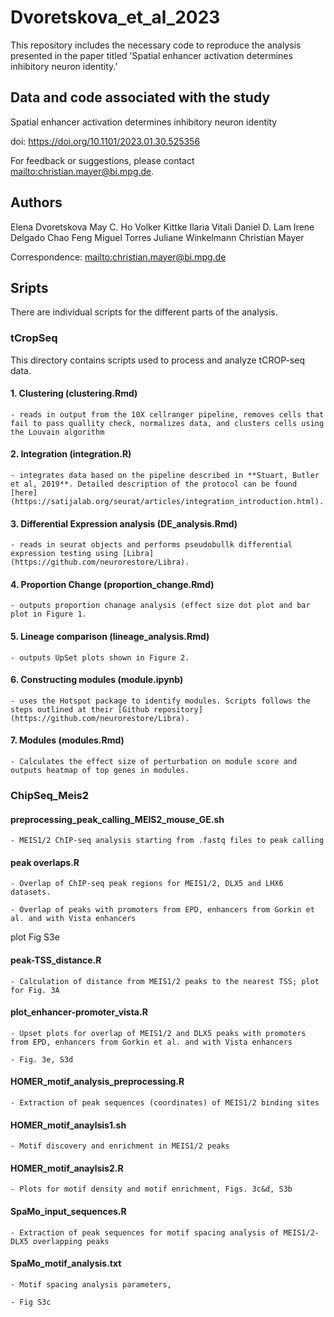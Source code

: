 # Dvoretskova_et_al_2023
This repository includes the necessary code to reproduce the analysis presented in the paper titled 'Spatial enhancer activation determines inhibitory neuron identity.'

## Data and code associated with the study

Spatial enhancer activation determines inhibitory neuron identity

doi: https://doi.org/10.1101/2023.01.30.525356

For feedback or suggestions, please contact <mailto:christian.mayer@bi.mpg.de>.

## Authors

Elena Dvoretskova
May C. Ho
Volker Kittke
Ilaria Vitali
Daniel D. Lam
Irene Delgado
Chao Feng
Miguel Torres
Juliane Winkelmann
Christian Mayer

Correspondence: <mailto:christian.mayer@bi.mpg.de>

## Sripts
There are individual scripts for the different parts of the analysis. 

### tCropSeq

This directory contains scripts used to process and analyze tCROP-seq data.

#### 1. Clustering (**clustering.Rmd**)
    - reads in output from the 10X cellranger pipeline, removes cells that fail to pass quallity check, normalizes data, and clusters cells using the Louvain algorithm
#### 2. Integration (**integration.R**)
    - integrates data based on the pipeline described in **Stuart, Butler et al, 2019**. Detailed description of the protocol can be found [here](https://satijalab.org/seurat/articles/integration_introduction.html).
#### 3. Differential Expression analysis (**DE_analysis.Rmd**)
    - reads in seurat objects and performs pseudobullk differential expression testing using [Libra](https://github.com/neurorestore/Libra).
#### 4. Proportion Change (**proportion_change.Rmd**)
    - outputs proportion chanage analysis (effect size dot plot and bar plot in Figure 1.
#### 5. Lineage comparison (**lineage_analysis.Rmd**)
    - outputs UpSet plots shown in Figure 2. 
#### 6. Constructing modules (**module.ipynb**)
    - uses the Hotspot package to identify modules. Scripts follows the steps outlined at their [Github repository](https://github.com/neurorestore/Libra). 
#### 7. Modules (**modules.Rmd**)
    - Calculates the effect size of perturbation on module score and outputs heatmap of top genes in modules. 


### ChipSeq_Meis2

#### preprocessing_peak_calling_MEIS2_mouse_GE.sh

    - MEIS1/2 ChIP-seq analysis starting from .fastq files to peak calling

#### peak overlaps.R

    - Overlap of ChIP-seq peak regions for MEIS1/2, DLX5 and LHX6 datasets.

    - Overlap of peaks with promoters from EPD, enhancers from Gorkin et al. and with Vista enhancers

plot Fig S3e

#### peak-TSS_distance.R

    - Calculation of distance from MEIS1/2 peaks to the nearest TSS; plot for Fig. 3A

#### plot_enhancer-promoter_vista.R 

    - Upset plots for overlap of MEIS1/2 and DLX5 peaks with promoters from EPD, enhancers from Gorkin et al. and with Vista enhancers

    - Fig. 3e, S3d

#### HOMER_motif_analysis_preprocessing.R

    - Extraction of peak sequences (coordinates) of MEIS1/2 binding sites

#### HOMER_motif_anaylsis1.sh

    - Motif discovery and enrichment in MEIS1/2 peaks

#### HOMER_motif_anaylsis2.R
    - Plots for motif density and motif enrichment, Figs. 3c&d, S3b

#### SpaMo_input_sequences.R

    - Extraction of peak sequences for motif spacing analysis of MEIS1/2-DLX5 overlapping peaks

#### SpaMo_motif_analysis.txt

    - Motif spacing analysis parameters, 

    - Fig S3c
